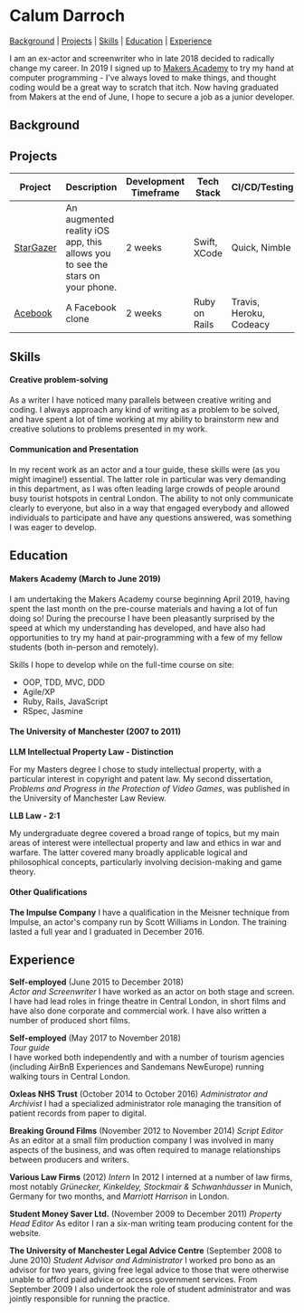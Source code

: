 # Calum Darroch

[Background](https://github.com/CalumDarroch/CV/blob/master/README.md#background) | [Projects](https://github.com/CalumDarroch/CV/blob/master/README.md#projects) | [Skills](https://github.com/CalumDarroch/CV/blob/master/README.md#skills) | [Education](https://github.com/CalumDarroch/CV/blob/master/README.md#education) | [Experience](https://github.com/CalumDarroch/CV/blob/master/README.md#experience)

I am an ex-actor and screenwriter who in late 2018 decided to radically change my career. In 2019 I signed up to [Makers Academy](https://makers.tech/) to try my hand at computer programming - I've always loved to make things, and thought coding would be a great way to scratch that itch. Now having graduated from Makers at the end of June, I hope to secure a job as a junior developer.

## Background

## Projects

Project | Description | Development Timeframe | Tech Stack | CI/CD/Testing |
------- | ----------- | --------------------- | ---------- | ------------- |
[StarGazer](https://github.com/CalumDarroch/stargazer) | An augmented reality iOS app, this allows you to see the stars on your phone. | 2 weeks | Swift, XCode | Quick, Nimble
[Acebook](https://github.com/CalumDarroch/acebook-FiveGuys) | A Facebook clone | 2 weeks | Ruby on Rails | Travis, Heroku, Codeacy

## Skills

#### Creative problem-solving

As a writer I have noticed many parallels between creative writing and coding. I always approach any kind of writing as a problem to be solved, and have spent a lot of time working at my ability to brainstorm new and creative solutions to problems presented in my work.

#### Communication and Presentation

In my recent work as an actor and a tour guide, these skills were (as you might imagine!) essential. The latter role in particular was very demanding in this department, as I was often leading large crowds of people around busy tourist hotspots in central London. The ability to not only communicate clearly to everyone, but also in a way that engaged everybody and allowed individuals to participate and have any questions answered, was something I was eager to develop. 

## Education

#### Makers Academy (March to June 2019)

I am undertaking the Makers Academy course beginning April 2019, having spent the last month on the pre-course materials and having a lot of fun doing so! During the precourse I have been pleasantly surprised by the speed at which my understanding has developed, and have also had opportunities to try my hand at pair-programming with a few of my fellow students (both in-person and remotely).

Skills I hope to develop while on the full-time course on site:
- OOP, TDD, MVC, DDD
- Agile/XP
- Ruby, Rails, JavaScript
- RSpec, Jasmine

#### The University of Manchester (2007 to 2011)

**LLM Intellectual Property Law - Distinction**

For my Masters degree I chose to study intellectual property, with a particular interest in copyright and patent law. My second dissertation, *Problems and Progress in the Protection of Video Games*, was published in the University of Manchester Law Review.

**LLB Law - 2:1**

My undergraduate degree covered a broad range of topics, but my main areas of interest were intellectual property and law and ethics in war and warfare. The latter covered many broadly applicable logical and philosophical concepts, particularly involving decision-making and game theory.

#### Other Qualifications

**The Impulse Company**
I have a qualification in the Meisner technique from Impulse, an actor's company run by Scott Williams in London. The training lasted a full year and I graduated in December 2016.

## Experience

**Self-employed** (June 2015 to December 2018)    
*Actor and Screenwriter*
I have worked as an actor on both stage and screen. I have had lead roles in fringe theatre in Central London, in short films and have also done corporate and commercial work. I have also written a number of produced short films.

**Self-employed** (May 2017 to November 2018)   
*Tour guide*  
I have worked both independently and with a number of tourism agencies (including AirBnB Experiences and Sandemans NewEurope) running walking tours in Central London.

**Oxleas NHS Trust** (October 2014 to October 2016)
*Administrator and Archivist*
I had a specialized administrator role managing the transition of patient records from paper to digital.

**Breaking Ground Films** (November 2012 to November 2014)
*Script Editor*
As an editor at a small film production company I was involved in many aspects of the business, and was often required to manage relationships between producers and writers.

**Various Law Firms** (2012)
*Intern*
In 2012 I interned at a number of law firms, most notably *Grünecker, Kinkeldey, Stockmair & Schwanhäusser* in Munich, Germany for two months, and *Marriott Harrison* in London.

**Student Money Saver Ltd.** (November 2009 to December 2011)
*Property Head Editor*
As editor I ran a six-man writing team producing content for the website. 

**The University of Manchester Legal Advice Centre** (September 2008 to June 2010)
*Student Advisor and Administrator*
I worked pro bono as an advisor for two years, giving free legal advice to those that were otherwise unable to afford paid advice or access government services. From September 2009 I also undertook the role of student administrator and was jointly responsible for running the practice.

